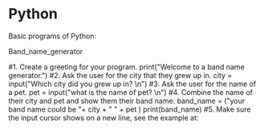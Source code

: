 # Python
Basic programs of Python:

Band_name_generator


#1. Create a greeting for your program.
print("Welcome to a band name generator.")
#2. Ask the user for the city that they grew up in.
city = input("Which city did you grew up in? \n")
#3. Ask the user for the name of a pet.
pet = input("what is the name of pet? \n")
#4. Combine the name of their city and pet and show them their band name.
band_name = ("your band name could be "+ city + " " + pet )
print(band_name)
#5. Make sure the input cursor shows on a new line, see the example at:

